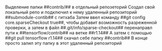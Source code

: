 Выделение папки ##contrib/## в отдельный репозеторий
Создал свой локальный репо и подключил к нему удаленный репозиторий ##submodule-contib## c гитхаба
Затем ввел команду ##git config core.sparseCheckout true##, чтобы добавит возможность разреженной проверки, а затем в файл ##.git/info/sparse-checkout## перенаправл пути к ##tensorflow/contrib## на ветке ##r1.14##
А затем с помощью ##git pull tensorflow r1.14## скачал себе папку ##contrib##
В конце просто залил эту папку в этот удаленный репозиторий
